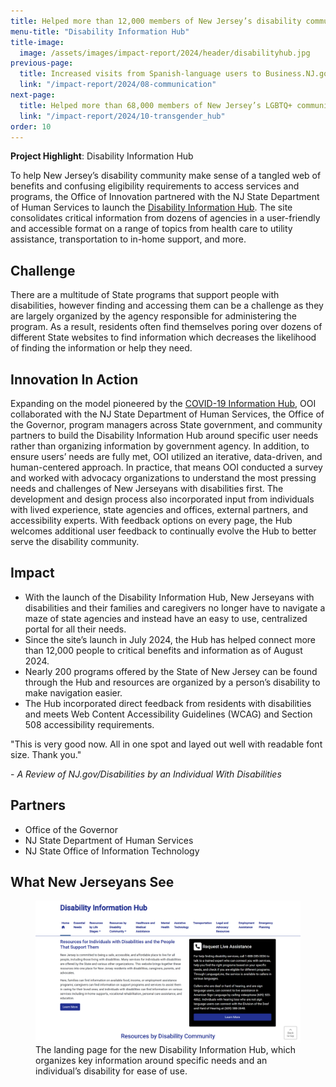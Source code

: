 ```yaml
---
title: Helped more than 12,000 members of New Jersey’s disability community and their loved ones access critical information and services
menu-title: "Disability Information Hub"
title-image:
  image: /assets/images/impact-report/2024/header/disabilityhub.jpg
previous-page:
  title: Increased visits from Spanish-language users to Business.NJ.gov by nearly 800%, drove nearly 6 million engagements with college degree completion programs, and connected tens of thousands of New Jerseyans with career services
  link: "/impact-report/2024/08-communication"
next-page:
  title: Helped more than 68,000 members of New Jersey’s LGBTQ+ community access critical information and services
  link: "/impact-report/2024/10-transgender_hub"
order: 10
---
```


<div class="usa-alert usa-alert--info usa-alert--no-icon">
    <div class="usa-alert__body">
        <p class="usa-alert__text">
            <strong> Project Highlight</strong>: Disability Information Hub
        </p>
    </div>
</div>

To help New Jersey’s disability community make sense of a tangled web of benefits and confusing eligibility requirements to access services and programs, the Office of Innovation partnered with the NJ State Department of Human Services to launch the [Disability Information Hub](https://www.nj.gov/disabilities/). The site consolidates critical information from dozens of agencies in a user-friendly and accessible format on a range of topics from health care to utility assistance, transportation to in-home support, and more.

## Challenge

There are a multitude of State programs that support people with disabilities, however finding and accessing them can be a challenge as they are largely organized by the agency responsible for administering the program. As a result, residents often find themselves poring over dozens of different State websites to find information which decreases the likelihood of finding the information or help they need.

## Innovation In Action

Expanding on the model pioneered by the [COVID-19 Information Hub](https://covid19.nj.gov/), OOI collaborated with the NJ State Department of Human Services, the Office of the Governor, program managers across State government, and community partners to build the Disability Information Hub around specific user needs rather than organizing information by government agency. In addition, to ensure users’ needs are fully met, OOI utilized an iterative, data-driven, and human-centered approach. In practice, that means OOI conducted a survey and worked with advocacy organizations to understand the most pressing needs and challenges of New Jerseyans with disabilities first. The development and design process also incorporated input from individuals with lived experience, state agencies and offices, external partners, and accessibility experts. With feedback options on every page, the Hub welcomes additional user feedback to continually evolve the Hub to better serve the disability community.

## Impact

- With the launch of the Disability Information Hub, New Jerseyans with disabilities and their families and caregivers no longer have to navigate a maze of state agencies and instead have an easy to use, centralized portal for all their needs.
- Since the site’s launch in July 2024, the Hub has helped connect more than 12,000 people to critical benefits and information as of August 2024.
- Nearly 200 programs offered by the State of New Jersey can be found through the Hub and resources are organized by a person’s disability to make navigation easier.
- The Hub incorporated direct feedback from residents with disabilities and meets Web Content Accessibility Guidelines (WCAG) and Section 508 accessibility requirements.

<div class="usa-alert usa-alert--info usa-alert--no-icon">
  <div class="usa-alert__body">
    <p class="usa-alert__text">
      "This is very good now. All in one spot and layed out well with readable font size. Thank you."
    </p>
    <p>
    - <em>A Review of NJ.gov/Disabilities by an Individual With Disabilities</em>
    </p>
  </div>
</div>

## Partners

- Office of the Governor
- NJ State Department of Human Services
- NJ State Office of Information Technology

## What New Jerseyans See

<figure>
    <img
    src="/assets/images/impact-report/2024/examples/disabilityhub.png"
    alt=""
    />
    <figcaption class="font-mono-xs text-italic padding-top-1"> 
    The landing page for the new Disability Information Hub, which organizes key information around specific needs and an individual’s disability for ease of use.
    </figcaption>
</figure>
